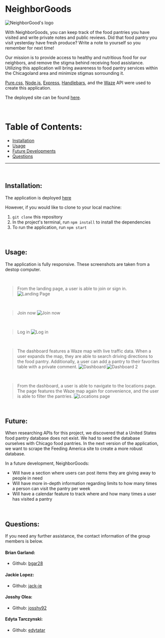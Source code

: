# NeighborGoods

  ![NeighborGood's logo](https://user-images.githubusercontent.com/87889660/150827459-760d8ce8-e85f-445f-9d33-a6e842c99ff2.svg)
  
  With NeighborGoods, you can keep track of the food pantries you have visited and write private notes and public reviews. Did that food pantry you visit yesterday have fresh produce? Write a note to yourself so you remember for next time! 
  
  Our mission is to provide access to healthy and nutritious food for our neighbors, and remove the stigma behind receiving food assistance. Utilizing this application will bring awareness to food pantry services within the Chicagoland area and minimize stigmas sorrounding it.

  [Pure.css](https://purecss.io/), [Node.js](https://nodejs.org/en/), [Express](https://expressjs.com/), [Handlebars](https://handlebarsjs.com/), and the [Waze](https://expressjs.com/) API were used to create this application.

 The deployed site can be found [here](https://bread-winners-neighborgoods.herokuapp.com/).


  &nbsp;
  # Table of Contents:
  * [Installation](#installation)
  * [Usage](#usage)
  * [Future Developments](#future)
  * [Questions](#questions)
  
---
&nbsp;
  ## Installation:
The application is deployed [here](https://bread-winners-neighborgoods.herokuapp.com/)


  However, if you would like to clone to your local machine:
  &nbsp;
  1. `git clone` this repository
  2. In the project's terminal, run `npm install` to install the dependencies
  3. To run the application, run `npm start`

  &nbsp;
  ## Usage:
  The application is fully responsive. These screenshots are taken from a destop computer.

  &nbsp;
  > From the landing page, a user is able to join or sign in.
![Landing Page](https://user-images.githubusercontent.com/87889660/150652622-f50b105c-e134-42ba-b07c-2365ab5e39b4.png) 

&nbsp;
> Join now
![Join now](https://user-images.githubusercontent.com/87889660/150652640-7412b82b-3932-42dc-9d77-d2942abb7c15.png)

&nbsp;
> Log in
![Log in](https://user-images.githubusercontent.com/87889660/150652645-d2b91f16-b0aa-4faa-9151-b71a9ee491ae.png)

&nbsp;
> The dashboard features a Waze map with live traffic data. When a user expands the map, they are able to search driving directions to the food pantry. Additionally, a user can add a pantry to their favorites table with a private comment.
![Dashboard](https://user-images.githubusercontent.com/87889660/150827908-d64466af-0530-4a74-ad29-609e4ff0631e.png)
![Dashboard 2](https://user-images.githubusercontent.com/87889660/150827924-b9bdbb97-e629-4494-89d0-759f5856274c.png)

&nbsp;
> From the dashboard, a user is able to navigate to the locations page. The page features the Waze map again for convenience, and the user is able to filter the pantries.
![Locations page](https://user-images.githubusercontent.com/87889660/150827941-1f7f798b-9ffe-4d21-b3e7-651525c35f72.png)





&nbsp;
  ## Future:
  When researching APIs for this project, we discovered that a United States food pantry database does not exist. We had to seed the database ourselves with Chicago food pantries. In the next version of the application, we want to scrape the Feeding America site to create a more robust database.
  
  In a future development, NeighborGoods:
  
  * Will have a section where users can post items they are giving away to people in need 
  * Will have more in-depth information regarding limits to how many times a person can visit the pantry per week
  * Will have a calendar feature to track where and how many times a user has visited a pantry

  &nbsp;
  ## Questions:
  If you need any further assistance, the contact information  of the group members is below.

  #### Brian Garland: 
  * Github: [bgar28](https://github.com/Bgar28)

  #### Jackie Lopez: 
  * Github: [jack-ie](https://github.com/jack-ie)

  #### Josshy Olea: 
  * Github: [josshy92](https://github.com/josshy92)

  #### Edyta Tarczynski: 
  * Github: [edytatar](https://github.com/edytatar)
  
  





